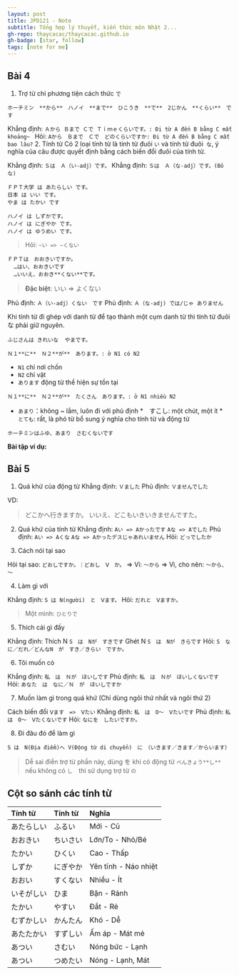 ```yaml
---
layout: post
title: JPD121 - Note
subtitle: Tổng hợp lý thuyết, kiến thức môn Nhật 2...
gh-repo: thaycacac/thaycacac.github.io
gh-badge: [star, follow]
tags: [note for me]
---
```


## Bài 4
1. Trợ từ chỉ phương tiện cách thức `で`
```
ホーチミン　**から**　ハノイ　**まで**　ひこうき　**で**　2じかん　**くらい**　です
```
Khẳng định: `Ａから Ｂまで Ｃで Ｔｉｍｅくらいです。: Đi từ A đến B bằng C mất khoảng~ `
Hỏi: `Aから　Ｂまで　Ｃで　どのくらいですか: Đi từ A đến B bằng C mất bao lâu?`
2. Tính từ
Có 2 loại tính từ là tính từ đuôi `い` và tính từ đuôi` な`, ý nghĩa của câu được quyết định bằng cách biến đổi đuôi của tính từ.

Khẳng định: `Ｓは　Ａ（い-adj）です。`
Khẳng định: `Ｓは　Ａ（な-adj）です。(Bỏ な)`

```
ＦＰＴ大学 は あたらしい です。
日本 は いい です。
やま は たかい です

ハノイ は しずかです。
ハノイ は にぎやか です。
ハノイ は ゆうめい です。
```
> Hỏi: `~い => ~くない`

```
ＦＰＴは　おおきいですか。
  …はい、おおきいです
  …いいえ、おおき**くない**です。
```
> **Đặc biệt**: いい => よくない

Phủ định: `Ａ（い-adj）くない　です`
Phủ định: `Ａ（な-adj) では/じゃ ありません`

Khi tính từ đi ghép với danh từ để tạo thành một cụm danh từ thì tính từ đuôi な phải giữ nguyên.

```
ふじさんは きれいな  やまです。
```
`Ｎ１**に**　Ｎ２**が**　あります。: ở N1 có N2`
* `N1` chỉ nơi chốn
* `N2` chỉ vật
* `あります` động từ thể hiện sự tồn tại

`Ｎ１**に**　Ｎ２**が**　たくさん　あります。: ở N1 nhiều N2`
* `あまり`：không ~ lắm, luôn đi với phủ định
*　すこし: một chút, một ít
*　`とても`: rất, là phó từ bổ sung ý nghĩa cho tính từ và động từ
```
ホーチミンはふゆ、あまり　さむくないです
```

**Bài tập ví dụ:**

## Bài 5

1. Quá khứ của động từ
Khẳng định: `Ｖました`
Phủ định: `Ｖませんでした`

VD: 
> どこかへ行きますか。
> いいえ、どこもいきいきませんですた。

2. Quá khứ của tính từ
Khẳng định: `Aい => Aかったです`
            `Aな => Aでした`
Phủ định: `Aい => Aくな`
          `Aな => Aかったデスじゃあれいません`
Hỏi: `どっでしたか`

3. Cách nói tại sao

Hỏi tại sao: `どおしですか。｜どおし　Ⅴ　か。`
=> Vì: `～から`
=> Vì, cho nên: `～から、～`

4. Làm gì với

Khẳng định: `S は N(người)　と　Ⅴます。`
Hỏi: `だれと　Ⅴますか。`
> Một mình: `ひとりで`

5. Thích cái gì đấy

Khẳng định:    Thích N `S　は　Nが　すきです`
              Ghét N `S　は　Nが　きらです`
Hỏi: `S　なに／だれ／どんなN　が　すき／きらい　ですか。`

6. Tôi muốn có

Khẳng định: `私　は　Ｎが　ほいしです`
Phủ định: `私　は　Ｎが　ほいしくないです`
Hỏi: `あなた　は　なに／Ｎ　が　ほいしですか`

7.  Muốn làm gì trong quá khứ (Chỉ dùng ngôi thứ nhất và ngôi thứ 2)

Cách biến đổi `Ⅴます　=>　Ⅴたい`
Khẳng định: `私　は　O～　Ⅴたいです`
Phủ định: `私　は　O～　Ⅴたくないです`
Hỏi: `なにを　したいですか。`

8. Đi đâu đó để làm gì

`S は　N(Địa điểm)へ V(Động từ di chuyển)　に　（いきます／きます／からいます）`
> Dễ sai điền trợ từ phần này, dùng を khi có động từ `べんきょう**し**` nếu không có `し`　thì sử dụng trợ từ `の`



## Cột so sánh các tính từ

| Tính từ    | Tính từ  | Nghĩa                |
| :--------- | :------- | :------------------- |
| あたらしい | ふるい   | Mới - Cũ             |
| おおきい   | ちいさい | Lớn/To - Nhỏ/Bé      |
| たかい     | ひくい   | Cao - Thấp           |
| しずか     | にぎやか | Yên tĩnh - Náo nhiệt |
| おおい     | すくない | Nhiều - Ít           |
| いそがしい | ひま     | Bận - Rảnh           |
| たかい     | やすい   | Đắt - Rẻ             |
| むずかしい | かんたん | Khó - Dễ             |
| あたたかい | すずしい | Ấm áp - Mát mẻ       |
| あつい     | さむい   | Nóng bức - Lạnh      |
| あつい     | つめたい | Nóng - Lạnh, Mát     |




